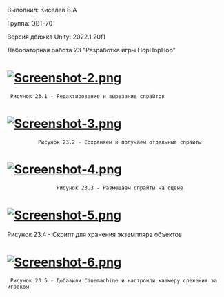 Выполнил: Киселев В.А
   
Группа: ЭВТ-70

Версия движка Unity: 2022.1.20f1

Лабораторная работа 23 "Разработка игры HopHopHop"

# [![Screenshot-2.png](https://i.postimg.cc/PqPpGfd4/Screenshot-2.png)](https://postimg.cc/qtHMyThh)
     Рисунок 23.1 - Редактирование и вырезание спрайтов
     
# [![Screenshot-3.png](https://i.postimg.cc/C10gGJrq/Screenshot-3.png)](https://postimg.cc/ns3gZKJF)
              Рисунок 23.2 - Сохраняем и получаем отдельные спрайты
     
# [![Screenshot-4.png](https://i.postimg.cc/9FKsPJrQ/Screenshot-4.png)](https://postimg.cc/9rPxCPd6)
                    Рисунок 23.3 - Размещаем спрайты на сцене
                    
# [![Screenshot-5.png](https://i.postimg.cc/tT4rGxYc/Screenshot-5.png)](https://postimg.cc/qtWc8gcc)
   Рисунок 23.4 - Скрипт для хранения экземпляра объектов
   
# [![Screenshot-6.png](https://i.postimg.cc/tCqFSjnr/Screenshot-6.png)](https://postimg.cc/dDf73gBd)
     Рисунок 23.5 - Добавили Cinemachine и настроили каамеру слежения за игроком
